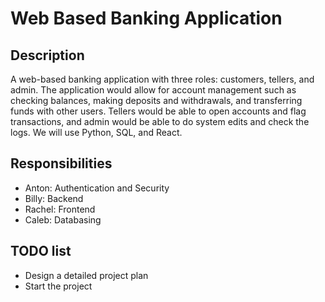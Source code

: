 # Web Based Banking Application

## Description

  A web-based banking application with three roles: customers, tellers, and admin. The application would allow for account management such as checking balances, making deposits and withdrawals, and transferring funds with other users. Tellers would be able to open accounts and flag transactions, and admin would be able to do system edits and check the logs. We will use Python, SQL, and React.

## Responsibilities

  - Anton:  Authentication and Security
  - Billy: Backend
  - Rachel: Frontend
  - Caleb: Databasing


## TODO list

  - Design a detailed project plan
  - Start the project
